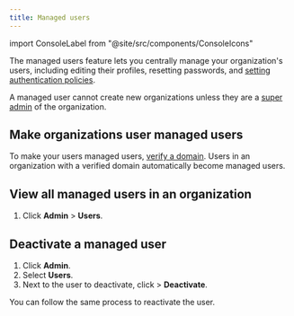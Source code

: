 ```yaml
---
title: Managed users
---
```


import ConsoleLabel from "@site/src/components/ConsoleIcons"

The managed users feature lets you centrally manage your organization's users, including editing their profiles, resetting passwords, and [setting authentication policies](/docs/platform/howto/set-authentication-policies).

A managed user cannot create new organizations
unless they are a [super admin](/docs/platform/howto/make-super-admin) of the organization.

## Make organizations user managed users

To make your users managed users, [verify a domain](/docs/platform/howto/manage-domains).
Users in an organization with a verified domain automatically become managed users.

## View all managed users in an organization

1. Click **Admin** > **Users**.

## Deactivate a managed user

1. Click **Admin**.
1. Select **Users**.
1. Next to the user to deactivate, click <ConsoleLabel name="actions"/> > **Deactivate**.

You can follow the same process to reactivate the user.

